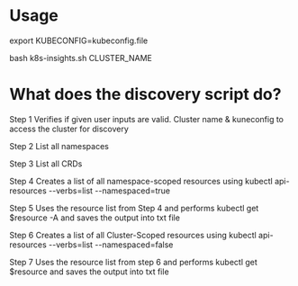 # Usage

export KUBECONFIG=kubeconfig.file

bash k8s-insights.sh CLUSTER_NAME

# What does the discovery script do? 

Step 1 
Verifies if given user inputs are valid. Cluster name & kuneconfig to access the cluster for discovery

Step 2 
List all namespaces

Step 3 
List all CRDs

Step 4
Creates a list of all namespace-scoped resources using kubectl api-resources --verbs=list --namespaced=true

Step 5
Uses the resource list from Step 4 and performs kubectl get $resource -A and saves the output into txt file

Step 6
Creates a list of all Cluster-Scoped resources using kubectl api-resources --verbs=list --namespaced=false

Step 7
Uses the resource list from step 6 and performs kubectl get $resource  and saves the output into txt file
